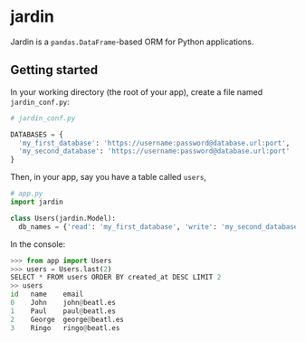 # jardin

Jardin is a `pandas.DataFrame`-based ORM for Python applications.

## Getting started

In your working directory (the root of your app), create a file named `jardin_conf.py`:
```python
# jardin_conf.py

DATABASES = {
  'my_first_database': 'https://username:password@database.url:port',
  'my_second_database': 'https://username:password@database.url:port'
}
```
Then, in your app, say you have a table called `users`,
```python
# app.py
import jardin

class Users(jardin.Model):
  db_names = {'read': 'my_first_database', 'write': 'my_second_database'}
```
In the console:
```python
>>> from app import Users
>>> users = Users.last(2)
SELECT * FROM users ORDER BY created_at DESC LIMIT 2
>> users
id   name    email
0    John    john@beatl.es
1    Paul    paul@beatl.es
2    George  george@beatl.es
3    Ringo   ringo@beatl.es
```
